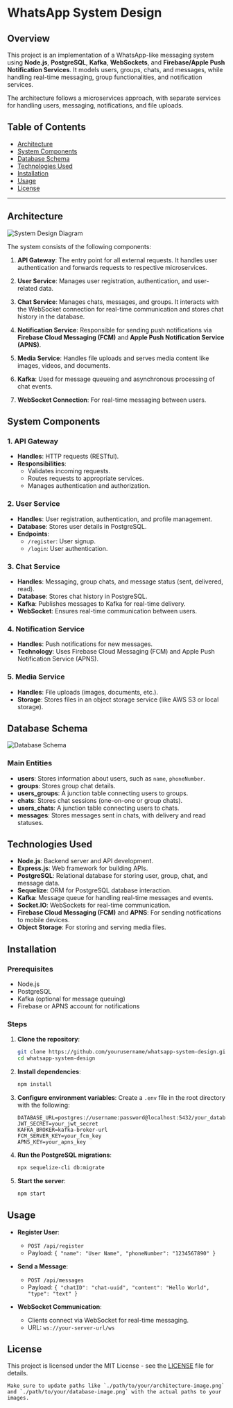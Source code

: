# WhatsApp System Design

## Overview
This project is an implementation of a WhatsApp-like messaging system using **Node.js**, **PostgreSQL**, **Kafka**, **WebSockets**, and **Firebase/Apple Push Notification Services**. It models users, groups, chats, and messages, while handling real-time messaging, group functionalities, and notification services.

The architecture follows a microservices approach, with separate services for handling users, messaging, notifications, and file uploads.

## Table of Contents
- [Architecture](#architecture)
- [System Components](#system-components)
- [Database Schema](#database-schema)
- [Technologies Used](#technologies-used)
- [Installation](#installation)
- [Usage](#usage)
- [License](#license)

---

## Architecture

![System Design Diagram](whatsapp-advanced-design.png)

The system consists of the following components:

1. **API Gateway**: The entry point for all external requests. It handles user authentication and forwards requests to respective microservices.
   
2. **User Service**: Manages user registration, authentication, and user-related data.
   
3. **Chat Service**: Manages chats, messages, and groups. It interacts with the WebSocket connection for real-time communication and stores chat history in the database.
   
4. **Notification Service**: Responsible for sending push notifications via **Firebase Cloud Messaging (FCM)** and **Apple Push Notification Service (APNS)**.
   
5. **Media Service**: Handles file uploads and serves media content like images, videos, and documents.

6. **Kafka**: Used for message queueing and asynchronous processing of chat events.

7. **WebSocket Connection**: For real-time messaging between users.

## System Components

### 1. **API Gateway**
- **Handles**: HTTP requests (RESTful).
- **Responsibilities**: 
  - Validates incoming requests.
  - Routes requests to appropriate services.
  - Manages authentication and authorization.

### 2. **User Service**
- **Handles**: User registration, authentication, and profile management.
- **Database**: Stores user details in PostgreSQL.
- **Endpoints**:
  - `/register`: User signup.
  - `/login`: User authentication.

### 3. **Chat Service**
- **Handles**: Messaging, group chats, and message status (sent, delivered, read).
- **Database**: Stores chat history in PostgreSQL.
- **Kafka**: Publishes messages to Kafka for real-time delivery.
- **WebSocket**: Ensures real-time communication between users.

### 4. **Notification Service**
- **Handles**: Push notifications for new messages.
- **Technology**: Uses Firebase Cloud Messaging (FCM) and Apple Push Notification Service (APNS).

### 5. **Media Service**
- **Handles**: File uploads (images, documents, etc.).
- **Storage**: Stores files in an object storage service (like AWS S3 or local storage).

## Database Schema

![Database Schema](whatsapp-datamodel.png)

### Main Entities

- **users**: Stores information about users, such as `name`, `phoneNumber`.
- **groups**: Stores group chat details.
- **users_groups**: A junction table connecting users to groups.
- **chats**: Stores chat sessions (one-on-one or group chats).
- **users_chats**: A junction table connecting users to chats.
- **messages**: Stores messages sent in chats, with delivery and read statuses.

## Technologies Used

- **Node.js**: Backend server and API development.
- **Express.js**: Web framework for building APIs.
- **PostgreSQL**: Relational database for storing user, group, chat, and message data.
- **Sequelize**: ORM for PostgreSQL database interaction.
- **Kafka**: Message queue for handling real-time messages and events.
- **Socket.IO**: WebSockets for real-time communication.
- **Firebase Cloud Messaging (FCM)** and **APNS**: For sending notifications to mobile devices.
- **Object Storage**: For storing and serving media files.

## Installation

### Prerequisites
- Node.js
- PostgreSQL
- Kafka (optional for message queuing)
- Firebase or APNS account for notifications

### Steps

1. **Clone the repository**:
   ```bash
   git clone https://github.com/yourusername/whatsapp-system-design.git
   cd whatsapp-system-design
   ```

2. **Install dependencies**:
   ```bash
   npm install
   ```

3. **Configure environment variables**: Create a `.env` file in the root directory with the following:
   ```env
   DATABASE_URL=postgres://username:password@localhost:5432/your_database
   JWT_SECRET=your_jwt_secret
   KAFKA_BROKER=kafka-broker-url
   FCM_SERVER_KEY=your_fcm_key
   APNS_KEY=your_apns_key
   ```

4. **Run the PostgreSQL migrations**:
   ```bash
   npx sequelize-cli db:migrate
   ```

5. **Start the server**:
   ```bash
   npm start
   ```

## Usage

- **Register User**: 
  - `POST /api/register`
  - Payload: `{ "name": "User Name", "phoneNumber": "1234567890" }`

- **Send a Message**: 
  - `POST /api/messages`
  - Payload: `{ "chatID": "chat-uuid", "content": "Hello World", "type": "text" }`

- **WebSocket Communication**:
  - Clients connect via WebSocket for real-time messaging.
  - URL: `ws://your-server-url/ws`

## License

This project is licensed under the MIT License - see the [LICENSE](LICENSE) file for details.
```
Make sure to update paths like `./path/to/your/architecture-image.png` and `./path/to/your/database-image.png` with the actual paths to your images.
```
